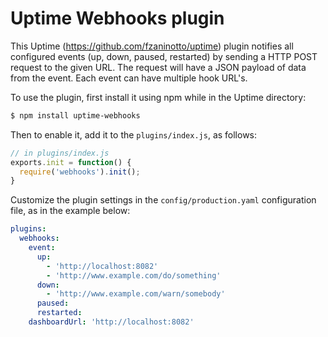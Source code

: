 Uptime Webhooks plugin
======================

This Uptime (https://github.com/fzaninotto/uptime) plugin notifies all configured events (up, down, paused, restarted) by sending a HTTP POST request to the given URL. The request will have a JSON payload of data from the event. Each event can have multiple hook URL's.

To use the plugin, first install it using npm while in the Uptime directory:

```sh
$ npm install uptime-webhooks
```

Then to enable it, add it to the `plugins/index.js`, as follows:

```js
// in plugins/index.js
exports.init = function() {
  require('webhooks').init();
}
```

Customize the plugin settings in the `config/production.yaml` configuration file, as in the example below:

```yaml
plugins:
  webhooks:
    event:
      up:
        - 'http://localhost:8082'
        - 'http://www.example.com/do/something'
      down:
        - 'http://www.example.com/warn/somebody'
      paused:
      restarted:
    dashboardUrl: 'http://localhost:8082'
```
